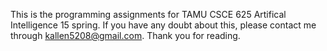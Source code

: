 This is the programming assignments for TAMU CSCE 625 Artifical Intelligence 15 spring.
If you have any doubt about this, please contact me through kallen5208@gmail.com.
Thank you for reading.
